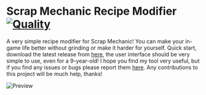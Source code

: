 # Scrap Mechanic Recipe Modifier [![Quality](https://app.codacy.com/project/badge/Grade/5caedf5be3f3446196d7e1cb494b8217)](https://www.codacy.com/manual/dentolos19/SmRecipeModifier?utm_source=github.com&amp;utm_medium=referral&amp;utm_content=dentolos19/SmRecipeModifier&amp;utm_campaign=Badge_Grade)

A very simple recipe modifier for Scrap Mechanic! You can make your in-game life better without grinding or make it harder for yourself. Quick start, download the latest release from [here](https://github.com/dentolos19/SmRecipeModifier/releases), the user interface should be very simple to use, even for a 9-year-old! I hope you find my tool very useful, but if you find any issues or bugs please report them [here](https://github.com/dentolos19/SmRecipeModifier/issues). Any contributions to this project will be much help, thanks!

![Preview](https://dentolos19.github.io/images/smrecipemodifier.png)
